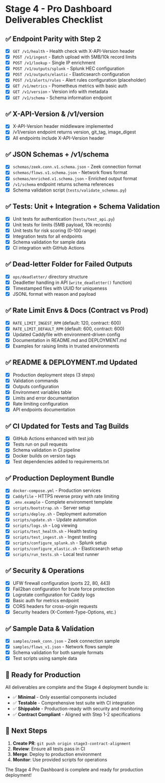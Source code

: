 # Stage 4 - Pro Dashboard Deliverables Checklist

## ✅ Endpoint Parity with Step 2

- [x] `GET /v1/health` - Health check with X-API-Version header
- [x] `POST /v1/ingest` - Batch upload with 5MB/10k record limits
- [x] `POST /v1/lookup` - Single IP enrichment
- [x] `POST /v1/outputs/splunk` - Splunk HEC configuration
- [x] `POST /v1/outputs/elastic` - Elasticsearch configuration
- [x] `POST /v1/alerts/rules` - Alert rules configuration (placeholder)
- [x] `GET /v1/metrics` - Prometheus metrics with basic auth
- [x] `GET /v1/version` - Version info with metadata
- [x] `GET /v1/schema` - Schema information endpoint

## ✅ X-API-Version & /v1/version

- [x] X-API-Version header middleware implemented
- [x] /v1/version endpoint returns version, git_tag, image_digest
- [x] All endpoints include X-API-Version header

## ✅ JSON Schemas + /v1/schema

- [x] `schemas/zeek.conn.v1.schema.json` - Zeek connection format
- [x] `schemas/flows.v1.schema.json` - Network flows format
- [x] `schemas/enriched.v1.schema.json` - Enriched output format
- [x] `/v1/schema` endpoint returns schema references
- [x] Schema validation script (`tests/validate_schemas.py`)

## ✅ Tests: Unit + Integration + Schema Validation

- [x] Unit tests for authentication (`tests/test_api.py`)
- [x] Unit tests for limits (5MB payload, 10k records)
- [x] Unit tests for risk scoring (0-100 range)
- [x] Integration tests for all endpoints
- [x] Schema validation for sample data
- [x] CI integration with GitHub Actions

## ✅ Dead-letter Folder for Failed Outputs

- [x] `ops/deadletter/` directory structure
- [x] Deadletter handling in API (`write_deadletter()` function)
- [x] Timestamped files with UUID for uniqueness
- [x] JSONL format with reason and payload

## ✅ Rate Limit Envs & Docs (Contract vs Prod)

- [x] `RATE_LIMIT_INGEST_RPM` (default: 120, contract: 600)
- [x] `RATE_LIMIT_DEFAULT_RPM` (default: 600, contract: 600)
- [x] Updated Caddyfile with environment-driven config
- [x] Documentation in README.md and DEPLOYMENT.md
- [x] Examples for raising limits in trusted environments

## ✅ README & DEPLOYMENT.md Updated

- [x] Production deployment steps (3 steps)
- [x] Validation commands
- [x] Outputs configuration
- [x] Environment variables table
- [x] Limits and error documentation
- [x] Rate limiting configuration
- [x] API endpoints documentation

## ✅ CI Updated for Tests and Tag Builds

- [x] GitHub Actions enhanced with test job
- [x] Tests run on pull requests
- [x] Schema validation in CI pipeline
- [x] Docker builds on version tags
- [x] Test dependencies added to requirements.txt

## ✅ Production Deployment Bundle

- [x] `docker-compose.yml` - Production services
- [x] `Caddyfile` - HTTPS reverse proxy with rate limiting
- [x] `.env.example` - Complete environment template
- [x] `scripts/bootstrap.sh` - Server setup
- [x] `scripts/deploy.sh` - Deployment automation
- [x] `scripts/update.sh` - Update automation
- [x] `scripts/logs.sh` - Log viewing
- [x] `scripts/test_health.sh` - Health testing
- [x] `scripts/test_ingest.sh` - Ingest testing
- [x] `scripts/configure_splunk.sh` - Splunk setup
- [x] `scripts/configure_elastic.sh` - Elasticsearch setup
- [x] `scripts/run_tests.sh` - Local test runner

## ✅ Security & Operations

- [x] UFW firewall configuration (ports 22, 80, 443)
- [x] Fail2ban configuration for brute force protection
- [x] Logrotate configuration for Caddy logs
- [x] Basic auth for metrics endpoint
- [x] CORS headers for cross-origin requests
- [x] Security headers (X-Content-Type-Options, etc.)

## ✅ Sample Data & Validation

- [x] `samples/zeek_conn.json` - Zeek connection sample
- [x] `samples/flows_v1.json` - Network flows sample
- [x] Schema validation for both sample formats
- [x] Test scripts using sample data

## 🎯 Ready for Production

All deliverables are complete and the Stage 4 deployment bundle is:

- ✅ **Minimal** - Only essential components included
- ✅ **Testable** - Comprehensive test suite with CI integration
- ✅ **Shippable** - Production-ready with security and monitoring
- ✅ **Contract Compliant** - Aligned with Step 1-2 specifications

## 🚀 Next Steps

1. **Create PR**: `git push origin stage3-contract-alignment`
2. **Review**: Ensure all tests pass in CI
3. **Merge**: Deploy to production environment
4. **Monitor**: Use provided scripts for operations

The Stage 4 Pro Dashboard is complete and ready for production deployment!
